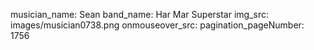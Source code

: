 musician_name: Sean
band_name: Har Mar Superstar
img_src: images/musician0738.png
onmouseover_src: 
pagination_pageNumber: 1756